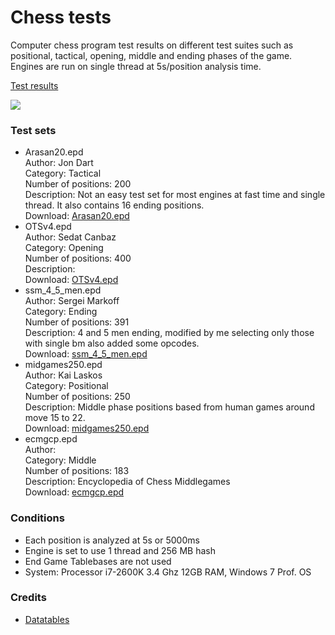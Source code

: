 # Chess tests
Computer chess program test results on different test suites such as positional, tactical, opening, middle and ending phases of the game. Engines are run on single thread at 5s/position analysis time.

[Test results](https://fsmosca.github.io/chess-tests/)

![](https://i.imgur.com/CRSj64P.png)

### Test sets

* Arasan20.epd<br>
Author: Jon Dart<br>
Category: Tactical<br>
Number of positions: 200<br>
Description: Not an easy test set for most engines at fast time and single thread. It also contains 16 ending positions.<br>
Download: [Arasan20.epd](https://www.arasanchess.org/testsuite.shtml)
* OTSv4.epd<br>
Author: Sedat Canbaz<br>
Category: Opening<br>
Number of positions: 400<br>
Description:<br>
Download: [OTSv4.epd](https://sites.google.com/site/computerschess/ots-v4-ranking)
* ssm_4_5_men.epd<br>
Author: Sergei Markoff<br>
Category: Ending<br>
Number of positions: 391<br>
Description: 4 and 5 men ending, modified by me selecting only those with single bm also added some opcodes.<br>
Download: [ssm_4_5_men.epd](https://drive.google.com/file/d/1s8yNKYQNkJ7XwiHiDMYCnT2yOtnpyGfp/view?usp=sharing)
* midgames250.epd<br>
Author: Kai Laskos<br>
Category: Positional<br>
Number of positions: 250<br>
Description: Middle phase positions based from human games around move 15 to 22.<br>
Download: [midgames250.epd](http://talkchess.com/forum3/download/file.php?id=414)
* ecmgcp.epd<br>
Author: <br>
Category: Middle<br>
Number of positions: 183<br>
Description: Encyclopedia of Chess Middlegames<br>
Download: [ecmgcp.epd](http://www.arasanchess.org/tests.zip)

### Conditions
* Each position is analyzed at 5s or 5000ms
* Engine is set to use 1 thread and 256 MB hash
* End Game Tablebases are not used
* System: Processor i7-2600K 3.4 Ghz 12GB RAM, Windows 7 Prof. OS

### Credits
* [Datatables ](https://datatables.net/)
